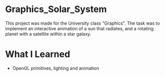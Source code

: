 # Graphics_Solar_System

This project was made for the University class "Graphics".
The task was to implement an interactive animation of a sun that radiates, and a rotating 
planet with a satellite within a star galaxy.

# What I Learned

* OpenGL primitives, lighting and animation
